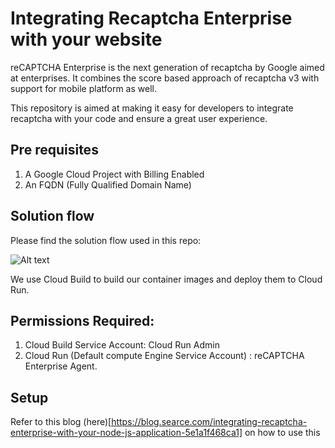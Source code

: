 # Integrating Recaptcha Enterprise with your website

reCAPTCHA Enterprise is the next generation of recaptcha by Google aimed at enterprises. It combines the score based approach of recaptcha v3 with support for mobile platform as well.

This repository is aimed at making it easy for developers to integrate recaptcha with your code and ensure a great user experience.

## Pre requisites

  1. A Google Cloud Project with Billing Enabled
  2. An FQDN (Fully Qualified Domain Name)
## Solution flow
Please find the solution flow used in this repo:

![Alt text](https://github.com/rastogiji/recaptcha-enterprise/blob/master/architecture/recaptcha-flow.png?raw=true)

We use Cloud Build to build our container images and deploy them to Cloud Run.

## Permissions Required:
  1. Cloud Build Service Account: Cloud Run Admin
  2. Cloud Run (Default compute Engine Service Account) : reCAPTCHA Enterprise Agent.
 
 ## Setup
 Refer to this blog (here)[https://blog.searce.com/integrating-recaptcha-enterprise-with-your-node-js-application-5e1a1f468ca1] on how to use this
